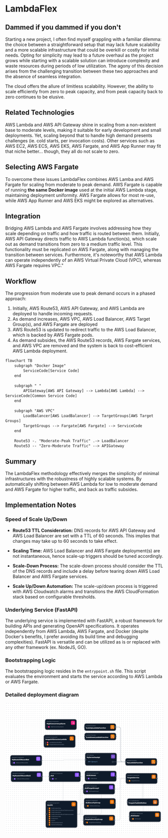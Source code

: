 # LambdaFlex

## Dammed if you dammed if you don't

Starting a new project, I often find myself grappling with a familiar dilemma: the choice between a straightforward setup that may lack future scalability and a more scalable infrastructure that could be overkill or costly for initial needs. Opting for simplicity may lead to a future overhaul as the project grows while starting with a scalable solution can introduce complexity and waste resources during periods of low utilization. The agony of this decision arises from the challenging transition between these two approaches and the absence of seamless integration.

The cloud offers the allure of limitless scalability. However, the ability to scale efficiently from zero to peak capacity, and from peak capacity back to zero continues to be elusive.

## Related Technologies

AWS Lambda and AWS API Gateway shine in scaling from a non-existent base to moderate levels, making it suitable for early development and small deployments. Yet, scaling beyond that to handle high demand presents challenges (ie. cold starts, per invocation costs). Other services such as AWS EC2, AWS ECS, AWS EKS, AWS Fargate, and AWS App Runner may fit that niche better... though, they all do not scale to zero.

## Selecting AWS Fargate

To overcome these issues LambdaFlex combines AWS Lamba and AWS Fargate for scaling from moderate to peak demand. AWS Fargate is capable of running **the same Docker image** used at the initial AWS Lambda stage, maintaining deployment uniformity. AWS Fargate allows for most re-use, while AWS App Runner and AWS EKS might be explored as alternatives.

## Integration

Bridging AWS Lambda and AWS Fargate involves addressing how they scale depending on traffic and how traffic is routed between them. Initially, AWS API Gateway directs traffic to AWS Lambda function(s), which scale out as demand transitions from zero to a medium traffic level. This functionality must be replicated on AWS Fargate, along with managing the transition between services. Furthermore, it's noteworthy that AWS Lambda can operate independently of an AWS Virtual Private Cloud (VPC), whereas AWS Fargate requires VPC."

## Workflow

The progression from moderate use to peak demand occurs in a phased approach:

1. Initially, AWS Route53, AWS API Gateway, and AWS Lambda are deployed to handle incoming requests. 
2. As demand increases, AWS VPC, AWS Load Balancer, AWS Target Group(s), and AWS Fargate are deployed
3. AWS Route53 is updated to redirect traffic to the AWS Load Balancer, which is backed by AWS Fargate pods.
4. As demand subsides, the AWS Route53 records, AWS Fargate services, and AWS VPC are removed and the system is back to cost-efficient AWS Lambda deployment.

```mermaid
flowchart TB
    subgraph "Docker Image"
        ServiceCode[Service Code]
    end

    subgraph " "
        APIGateway[AWS API Gateway] --> Lambda[AWS Lambda] --> ServiceCode[Common Service Code]
    end

    subgraph "AWS VPC"
        LoadBalancer[AWS LoadBalancer] --> TargetGroups[AWS Target Groups]
        TargetGroups --> Fargate[AWS Fargate] --> ServiceCode
    end

    Route53 -. "Moderate-Peak Traffic" .-> LoadBalancer    
    Route53 -- "Zero-Moderate Traffic" --> APIGateway

```

## Summary

The LambdaFlex methodology effectively merges the simplicity of minimal infrastructures with the robustness of highly scalable systems. By automatically shifting between AWS Lambda for low to moderate demand and AWS Fargate for higher traffic, and back as traffic subsides.

## Implementation Notes

### Speed of Scale Up/Down

- **Route53 TTL Consideration:** DNS records for AWS API Gateway and AWS Load Balancer are set with a TTL of 60 seconds. This implies that changes may take up to 60 seconds to take effect.
  
- **Scaling Time:** AWS Load Balancer and AWS Fargate deployment(s) are not instantaneous, hence scale-up triggers should be tuned accordingly.

- **Scale-Down Process:** The scale-down process should consider the TTL of the DNS records and include a delay before tearing down AWS Load Balancer and AWS Fargate services.

- **Scale Up/Down Automation:** The scale-up/down process is triggered with AWS Cloudwatch alarms and transitions the AWS CloudFormation stack based on configurable thresholds.

### Underlying Service (FastAPI)
The underlying service is implemented with FastAPI, a robust framework for building APIs and generating OpenAPI specifications. It operates independently from AWS Lambda, AWS Fargate, and Docker (despite Docker's benefits, I prefer avoiding its build time and debugging complexities). FastAPI is versatile and can be utilized as is or replaced with any other framework (ex. NodeJS, GO).

### Bootstrapping Logic

The bootstrapping logic resides in the `entrypoint.sh` file. This script evaluates the environment and starts the service according to AWS Lambda or AWS Fargate.

### Detailed deployment diagram
![alt text](./doc/deployment.png "application-composer-template")
